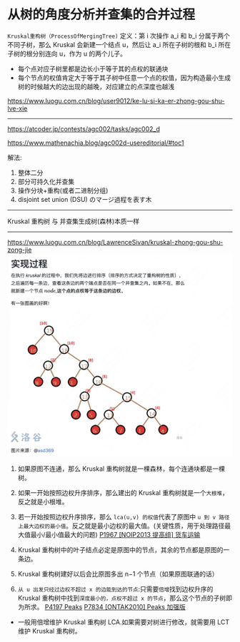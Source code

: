 # 从树的角度分析并查集的合并过程

`Kruskal重构树（ProcessOfMergingTree)`
定义：第 i 次操作 a_i 和 b_i 分属于两个不同子树，那么 Kruskal 会新建一个结点 u，然后让 a_i 所在子树的根和 b_i 所在子树的根分别连向 u，作为 u 的两个儿子。

- 每个点对应子树里都是边长小于等于其的点权的联通块
- 每个节点的权值肯定大于等于其子树中任意一个点的权值，因为构造最小生成树的时候越大的边出现的越晚，对应建立的点深度也越浅

https://www.luogu.com.cn/blog/user9012/ke-lu-si-ka-er-zhong-gou-shu-lve-xie

---

https://atcoder.jp/contests/agc002/tasks/agc002_d

https://www.mathenachia.blog/agc002d-usereditorial/#toc1

解法:

1. 整体二分
2. 部分可持久化并查集
3. 操作分块+重构(或者二进制分组)
4. disjoint set union (DSU) のマージ過程を表す木

---

Kruskal 重构树 与 并查集生成树(森林)本质一样

---

https://www.luogu.com.cn/blog/LawrenceSivan/kruskal-zhong-gou-shu-zong-jie
![Kruskal重构树](image.png)

1. 如果原图不连通，那么 Kruskal 重构树就是一棵森林，每个连通块都是一棵树。
2. 如果一开始按照边权升序排序，那么建出的 Kruskal 重构树就是一个`大根堆`，反之就是小根堆。
3. 若一开始按照边权升序排序，那么 `lca(u,v) 的权值`代表了原图中 `u 到 v 路径上最大边权的最小值`。反之就是最小边权的最大值。(关键性质，用于处理路径最大值最小/最小值最大的问题)
   [P1967 [NOIP2013 提高组] 货车运输](https://www.luogu.com.cn/problem/P1967)

4. Kruskal 重构树中的叶子结点必定是原图中的节点，其余的节点都是原图的一条边。
5. Kruskal 重构树建好以后会比原图多出 n−1 个节点（如果原图联通的话）
6. `从 u 出发只经过边权不超过 x 的边能到达的节点`:只需要`倍增`找到边权升序的 Kruskal 重构树中找到`深度最小的，点权不超过 x 的节点`，那么这个节点的子树即为所求。
   [P4197 Peaks](https://www.luogu.com.cn/problem/P4197)
   [P7834 [ONTAK2010] Peaks 加强版](https://www.luogu.com.cn/problem/P7834)

- 一般用倍增维护 Kruskal 重构树 LCA.如果需要对树进行修改，就需要用 LCT 维护 Kruskal 重构树。
